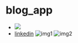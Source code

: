 # blog_app

* <a href='https://www.buymeacoffee.com/ahsan44' target="_blank" rel="noopener noreferrer"><img src="https://www.buymeacoffee.com/assets/img/custom_images/orange_img.png"/></a>
* [linkedin](https://www.linkedin.com/in/ahsan-khan-21198116a/)
![img1](https://user-images.githubusercontent.com/35272740/178119411-2eaed246-ca66-46ac-a502-f997799cc009.jpg)
![img2](https://user-images.githubusercontent.com/35272740/178119412-b3ff6519-b4f8-461f-9353-e4a5aaae506b.jpg)

